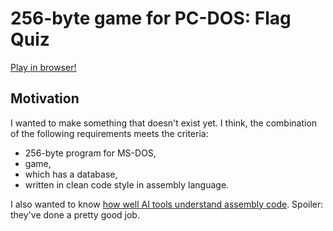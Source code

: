 # 256-byte game for PC-DOS: Flag Quiz

[Play in browser!](https://linkbroker.hu/stuff/flagquiz/)

## Motivation

I wanted to make something that doesn't exist yet.
I think, the combination of the following requirements
meets the criteria:
- 256-byte program for MS-DOS,
- game,
- which has a database,
- written in clean code style in assembly language.

I also wanted to know [how well AI tools understand assembly code](ai/README.md). Spoiler: they've done a pretty good job.

